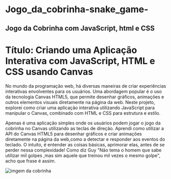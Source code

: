 # Jogo_da_cobrinha-snake_game-
<h2>Jogo da Cobrinha com JavaScript, html e CSS</h2>



<h1>Título: Criando uma Aplicação Interativa com JavaScript, HTML e CSS usando Canvas</h1>

<p>No mundo da programação web, há diversas maneiras de criar experiências interativas envolventes para os usuários. Uma abordagem popular é o uso da tecnologia Canvas HTML5, que permite desenhar gráficos, animações e outros elementos visuais diretamente na página da web. Neste projeto, explorei como criar uma aplicação interativa utilizando JavaScript para manipular o Canvas, combinado com HTML e CSS para estrutura e estilo.</p>
<p>Apenas é uma aplicação simples onde os usuários podem jogar o jogo da cobrinha no Canvas utilizando as teclas de direção. 
Aprendi como utilizar a API do Canvas HTML5 para desenhar gráficos e criar animações diretamente na página da web,como a detectar e responder aos eventos do teclado.
O intuito, é entender as coisas básicas, aprimorar elas, antes de se perder nessa complexidade! Como diz Guy "Não tema o homem que sabe utilizar mil golpes
,mas sim aquele que treinou mil vezes o mesmo golpe", acho que frase é assim.</p>

![imgem da cobrinha]()
